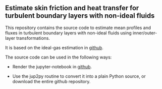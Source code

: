 ## Estimate skin friction and heat transfer for turbulent boundary layers with non-ideal fluids

This repository contains the source code to estimate mean profiles and fluxes in turbulent boundary layers with non-ideal fluids using inner/outer-layer transformations.

It is based on the ideal-gas estimation in [github](https://github.com/Fluid-Dynamics-Of-Energy-Systems-Team/DragAndHeatTransferEstimation).

The source code can be used in the following ways:

  - Render the jupyter-notebook in [github](https://github.com/pcboldini/DragAndHeatTransferEstimation_NICFD/blob/main/DragAndHeatEstimate.ipynb).

  - Use the jup2py routine to convert it into a plain Python source, or download the entire github repository.
